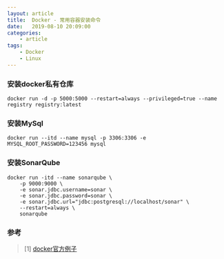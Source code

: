 ```yaml
---
layout: article
title:	Docker - 常用容器安装命令
date:	2019-08-10 20:09:00
categories:
    - article
tags:
    - Docker
    - Linux
---
```


### 安装docker私有仓库

~~~shell
docker run -d -p 5000:5000 --restart=always --privileged=true --name registry registry:latest
~~~

### 安装MySql

~~~shell
docker run --itd --name mysql -p 3306:3306 -e MYSQL_ROOT_PASSWORD=123456 mysql
~~~

### 安装SonarQube

~~~shell
docker run -itd --name sonarqube \
    -p 9000:9000 \
    -e sonar.jdbc.username=sonar \
    -e sonar.jdbc.password=sonar \
    -e sonar.jdbc.url="jdbc:postgresql://localhost/sonar" \
    --restart=always \
    sonarqube
~~~

### 参考

> [1] [docker官方例子](https://docs.docker.com/samples/)